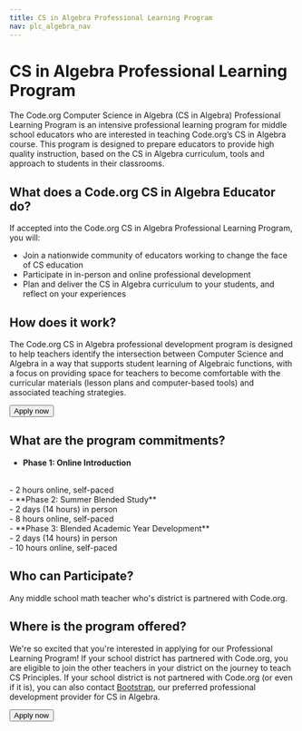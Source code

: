 ```yaml
---
title: CS in Algebra Professional Learning Program
nav: plc_algebra_nav
---
```

# CS in Algebra Professional Learning Program

The Code.org Computer Science in Algebra (CS in Algebra) Professional Learning Program is an intensive professional learning program for middle school educators who are interested in teaching Code.org’s CS in Algebra course. This program is designed to prepare educators to provide high quality instruction, based on the CS in Algebra curriculum, tools and approach to students in their classrooms. 

## What does a Code.org CS in Algebra Educator do?
If accepted into the Code.org CS in Algebra Professional Learning Program, you will:

- Join a nationwide community of educators working to change the face of CS education 
- Participate in in-person and online professional development
- Plan and deliver the CS in Algebra curriculum to your students, and reflect on your experiences 
 
 
## <a name="components"></a>How does it work?

The Code.org CS in Algebra professional development program is designed to help teachers identify the intersection between Computer Science and Algebra in a way that supports student learning of Algebraic functions, with a focus on providing space for teachers to become comfortable with the curricular materials (lesson plans and computer-based tools) and associated teaching strategies.


[<button>Apply now</button>](/educate/professional-learning/cs-in-algebra-apply)

## <a name="commitments"></a>What are the program commitments?

- **Phase 1: Online Introduction**
<br/>
	- 2 hours online, self-paced
<br/>
- **Phase 2: Summer Blended Study**
<br/>
	- 2 days (14 hours) in person
<br/>
	- 8 hours online, self-paced
<br/>
- **Phase 3: Blended Academic Year Development**
<br/>
	- 2 days (14 hours) in person
<br/>
	- 10 hours online, self-paced


## <a name="participate"></a>Who can Participate?
 
Any middle school math teacher who's district is partnered with Code.org.

## <a name="locations"></a>Where is the program offered?

We're so excited that you're interested in applying for our Professional Learning Program! If your school district has partnered with Code.org, you are eligible to join the other teachers in your district on the journey to teach CS Principles. If your school district is not partnered with Code.org (or even if it is), you can also contact [Bootstrap](http://www.bootstrapworld.org/workshops/), our preferred professional development provider for CS in Algebra.

[<button>Apply now</button>](/educate/professional-learning/cs-in-algebra-apply)